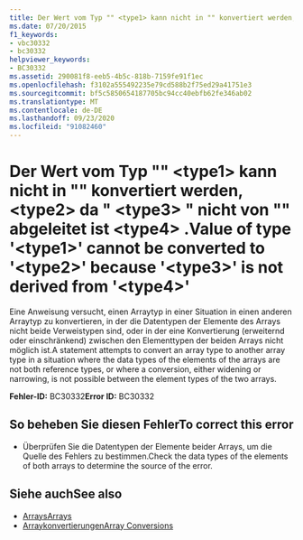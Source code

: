 ```yaml
---
title: Der Wert vom Typ "" <type1> kann nicht in "" konvertiert werden, <type2> da " <type3> " nicht von "" abgeleitet ist <type4> .
ms.date: 07/20/2015
f1_keywords:
- vbc30332
- bc30332
helpviewer_keywords:
- BC30332
ms.assetid: 290081f8-eeb5-4b5c-818b-7159fe91f1ec
ms.openlocfilehash: f3102a555492235e79cd588b2f75ed29a41751e3
ms.sourcegitcommit: bf5c5850654187705bc94cc40ebfb62fe346ab02
ms.translationtype: MT
ms.contentlocale: de-DE
ms.lasthandoff: 09/23/2020
ms.locfileid: "91082460"
---
```

# <a name="value-of-type-type1-cannot-be-converted-to-type2-because-type3-is-not-derived-from-type4"></a><span data-ttu-id="01aca-102">Der Wert vom Typ "" \<type1> kann nicht in "" konvertiert werden, \<type2> da " \<type3> " nicht von "" abgeleitet ist \<type4> .</span><span class="sxs-lookup"><span data-stu-id="01aca-102">Value of type '\<type1>' cannot be converted to '\<type2>' because '\<type3>' is not derived from '\<type4>'</span></span>

<span data-ttu-id="01aca-103">Eine Anweisung versucht, einen Arraytyp in einer Situation in einen anderen Arraytyp zu konvertieren, in der die Datentypen der Elemente des Arrays nicht beide Verweistypen sind, oder in der eine Konvertierung (erweiternd oder einschränkend) zwischen den Elementtypen der beiden Arrays nicht möglich ist.</span><span class="sxs-lookup"><span data-stu-id="01aca-103">A statement attempts to convert an array type to another array type in a situation where the data types of the elements of the arrays are not both reference types, or where a conversion, either widening or narrowing, is not possible between the element types of the two arrays.</span></span>  
  
 <span data-ttu-id="01aca-104">**Fehler-ID:** BC30332</span><span class="sxs-lookup"><span data-stu-id="01aca-104">**Error ID:** BC30332</span></span>  
  
## <a name="to-correct-this-error"></a><span data-ttu-id="01aca-105">So beheben Sie diesen Fehler</span><span class="sxs-lookup"><span data-stu-id="01aca-105">To correct this error</span></span>  
  
- <span data-ttu-id="01aca-106">Überprüfen Sie die Datentypen der Elemente beider Arrays, um die Quelle des Fehlers zu bestimmen.</span><span class="sxs-lookup"><span data-stu-id="01aca-106">Check the data types of the elements of both arrays to determine the source of the error.</span></span>  
  
## <a name="see-also"></a><span data-ttu-id="01aca-107">Siehe auch</span><span class="sxs-lookup"><span data-stu-id="01aca-107">See also</span></span>

- [<span data-ttu-id="01aca-108">Arrays</span><span class="sxs-lookup"><span data-stu-id="01aca-108">Arrays</span></span>](../programming-guide/language-features/arrays/index.md)
- [<span data-ttu-id="01aca-109">Arraykonvertierungen</span><span class="sxs-lookup"><span data-stu-id="01aca-109">Array Conversions</span></span>](../programming-guide/language-features/data-types/array-conversions.md)
